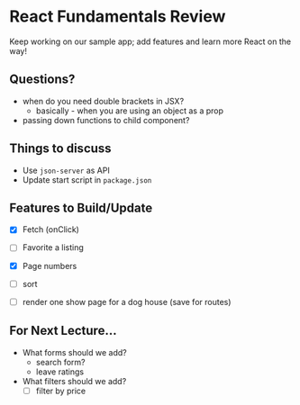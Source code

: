 # React Fundamentals Review

Keep working on our sample app; add features and learn more React on the way!

## Questions?
- when do you need double brackets in JSX?
  - basically - when you are using an object as a prop
- passing down functions to child component?

## Things to discuss
- Use `json-server` as API
- Update start script in `package.json`

## Features to Build/Update
- [x] Fetch (onClick)
- [ ] Favorite a listing
- [x] Page numbers
- [ ] sort
- [ ] render one show page for a dog house (save for routes)



## For Next Lecture...
- What forms should we add?
  - search form?
  - leave ratings
- What filters should we add?
  - [ ] filter by price
